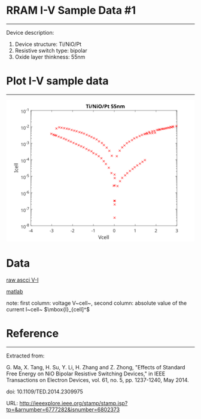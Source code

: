 # RRAM I-V Sample Data #1
---
Device description:
1. Device structure: Ti/NiO/Pt 
2. Resistive switch type: bipolar
3. Oxide layer thinkness: 55nm


# Plot I-V sample data
---
![i-v](i-v-1.svg)


# Data

[raw ascci V-I ](i-v-1.csv)

[matlab](i-v-1.mat)

note: first column: voltage V~cell~, second column: absolute value of the current I~cell~ $\mbox{I}_{cell]^$

# Reference
---
Extracted from:

G. Ma, X. Tang, H. Su, Y. Li, H. Zhang and Z. Zhong, "Effects of Standard Free Energy on NiO Bipolar Resistive Switching Devices," in IEEE Transactions on Electron Devices, vol. 61, no. 5, pp. 1237-1240, May 2014.

doi: 10.1109/TED.2014.2309975

URL: http://ieeexplore.ieee.org/stamp/stamp.jsp?tp=&arnumber=6777282&isnumber=6802373

